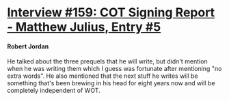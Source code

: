 # [Interview #159: COT Signing Report - Matthew Julius, Entry #5](https://www.theoryland.com/intvmain.php?i=159#5)

#### Robert Jordan

He talked about the three prequels that he will write, but didn't mention when he was writing them which I guess was fortunate after mentioning "no extra words". He also mentioned that the next stuff he writes will be something that's been brewing in his head for eight years now and will be completely independent of WOT.

